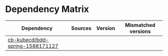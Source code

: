 # Dependency Matrix

Dependency | Sources | Version | Mismatched versions
---------- | ------- | ------- | -------------------
[cb-kubecd/bdd-spring-1588171127](https://github.com/cb-kubecd/bdd-spring-1588171127.git) |  | []() | 

